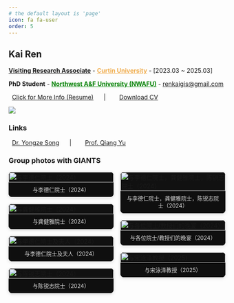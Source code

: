 ```yaml
---
# the default layout is 'page'
icon: fa fa-user
order: 5
---
```


<!-- > Add Markdown syntax content to file `_tabs/about.md`{: .filepath } and it will show up on this page.
{: .prompt-tip } -->
<style>
.row:only-child>#core-wrapper {
    padding-bottom: 0rem;
}

.tail-wrapper{
    padding-top: 20rem;
}

/* Masonry 三列布局 */
.gallery-masonry {
  column-count: 3;
  column-gap: 16px;
}

@media (max-width: 1024px) { 
  .gallery-masonry { column-count: 2; } 
}

@media (max-width: 640px) { 
  .gallery-masonry { column-count: 1; } 
}

.gallery-card {
  display: inline-block;
  width: 100%;
  margin: 0 0 16px;
  break-inside: avoid;
  -webkit-column-break-inside: avoid;
  -moz-column-break-inside: avoid;
  background: #111;
  border-radius: 8px;
  overflow: hidden;
  box-shadow: 0 2px 8px rgba(0,0,0,.15);
}

.gallery-card img {
  width: 100%;
  height: auto;   /* 保持竖图横图比例 */
  display: block;
}

.gallery-card figcaption {
  padding: 8px 10px;
  font-size: .9em;
  line-height: 1.4;
  color: #ddd;
  background: #0f0f0f;
  border-top: 1px solid rgba(255,255,255,.1);
  text-align: center;
}
</style>

## **Kai Ren**

<a href="https://staffportal.curtin.edu.au/staff/profile/view/kai-ren-500cf978/" target="_blank" style="border-bottom:0px"><b>Visiting Research Associate</b></a> - <a href="https://www.curtin.edu.au/" style="color:#F0AD4E" target="_blank" style="border-bottom:0px"><b>Curtin University</b></a> - [2023.03 ~ 2025.03]

<b>PhD Student</b> - <a href="https://www.nwafu.edu.cn/" style="color:green" target="_blank" style="border-bottom:0px"><b>Northwest A&F University (NWAFU)</b></a> - [renkaigis@gmail.com](mailto:renkaigis@gmail.com)

<i class="fa fa-heart" style="color: hotpink"></i>&nbsp;&nbsp;<a href="https://cv.renkaigis.cn"  target="_blank" style="border-bottom:0px">Click for More Info (Resume)</a>
 &nbsp;&nbsp;&nbsp;&nbsp; | &nbsp;&nbsp;&nbsp;&nbsp; 
 <i class="fa fa-paper-plane" style="color: deepskyblue"></i>&nbsp;&nbsp;<a href="https://cv.renkaigis.cn/KaiRen_CV.pdf"  target="_blank" style="border-bottom:0px">Download CV</a>

<!-- ![](../assets/mine/about.jpg) -->
<!-- <img src="/mine/about.jpg" width="90%"/> -->
<img src="/mine/about.png"/>

### **Links**

<i class="fa fa-layer-group" style="color: darkblue"></i>&nbsp;&nbsp;<a href="https://yongzesong.com"  target="_blank" style="border-bottom:0px">Dr. Yongze Song</a>
&nbsp;&nbsp;&nbsp;&nbsp; | &nbsp;&nbsp;&nbsp;&nbsp;
<i class="fa fa-seedling" style="color: green"></i>&nbsp;&nbsp;<a href="http://papers.agrivy.com/"  target="_blank" style="border-bottom:0px">Prof. Qiang Yu</a>


### Group photos with **GIANTS**

<div class="row">
  <div class="col-twelve">
    <div class="gallery-masonry">
      <figure class="gallery-card">
        <img src="https://cv.renkaigis.cn/images/groupphoto/gp_001.jpg" alt="与李德仁院士（2024）" loading="lazy">
        <figcaption>与李德仁院士（2024）</figcaption>
      </figure>
      <figure class="gallery-card">
        <img src="https://cv.renkaigis.cn/images/groupphoto/gp_002.jpg" alt="与龚健雅院士（2024）" loading="lazy">
        <figcaption>与龚健雅院士（2024）</figcaption>
      </figure>
      <figure class="gallery-card">
        <img src="https://cv.renkaigis.cn/images/groupphoto/gp_003.jpg" alt="与李德仁院士及夫人（2024）" loading="lazy">
        <figcaption>与李德仁院士及夫人（2024）</figcaption>
      </figure>
      <figure class="gallery-card">
        <img src="https://cv.renkaigis.cn/images/groupphoto/gp_004.jpg" alt="与陈锐志院士（2024）" loading="lazy">
        <figcaption>与陈锐志院士（2024）</figcaption>
      </figure>
      <figure class="gallery-card">
        <img src="https://cv.renkaigis.cn/images/groupphoto/gp_005.jpg" alt="与李德仁院士，龚健雅院士，陈锐志院士（2024）" loading="lazy">
        <figcaption>与李德仁院士，龚健雅院士，陈锐志院士（2024）</figcaption>
      </figure>
      <figure class="gallery-card">
        <img src="https://cv.renkaigis.cn/images/groupphoto/gp_006.jpg" alt="与各位院士/教授们的晚宴（2024）" loading="lazy">
        <figcaption>与各位院士/教授们的晚宴（2024）</figcaption>
      </figure>
      <figure class="gallery-card">
        <img src="https://cv.renkaigis.cn/images/groupphoto/gp_007.jpg" alt="与宋泳泽教授（2025）" loading="lazy">
        <figcaption>与宋泳泽教授（2025）</figcaption>
      </figure>
    </div>
  </div>
</div>